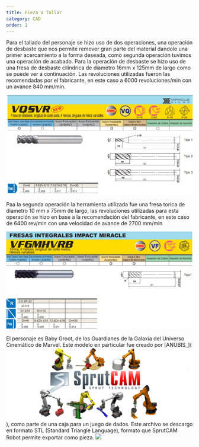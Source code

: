 ```yaml
---
title: Pieza a Tallar
category: CAD
order: 1
---
```


Para el tallado del personaje se hizo uso de dos operaciones, una operación de desbaste que nos permite remover gran parte del material dandole una primer acercamiento a la forma deseada, como segunda operación tuvimos una operación de acabado. Para la operación de desbaste se hizo uso de una fresa de desbaste cilindrica de diametro 16mm x 125mm de largo como se puede ver a continuación. Las revoluciones utilizadas fueron las recomendadas por el fabricante, en este caso a 6000 revoluciones/min con un avance 840 mm/min.

![Alt text](../../images/fresadesbaste.jpeg?raw=true "Desbaste")

Paa la segunda operación la herramienta utilizada fue una fresa torica de diametro 10 mm x 75mm de largo, las revoluciones utilizadas para esta operación se hizo en base a la recomendación del fabricante, en este caso de 6400 rev/min con una velocidad de avance de 2700 mm/min

![Alt text](../../images/fresaacabado.jpeg?raw=true "Desbaste")


El personaje es Baby Groot, de los Guardianes de la Galaxia del Universo Cinemático de Marvel.
Este modelo en particular fue creado por [ANUBIS_](![Alt text](../../images/SprutCAM1.png?raw=true "Posicion")), como parte de una caja para un juego de dados.
Este archivo se descargo en formato STL (Standard Triangle Language), formato que SprutCAM Robot permite exportar como pieza.
![](//placehold.it/800x600)
